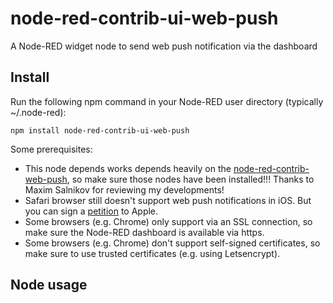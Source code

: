 # node-red-contrib-ui-web-push
A Node-RED widget node to send web push notification via the dashboard

## Install
Run the following npm command in your Node-RED user directory (typically ~/.node-red):
```
npm install node-red-contrib-ui-web-push
```

Some prerequisites:
+ This node depends works depends heavily on the [node-red-contrib-web-push](https://github.com/webmaxru/node-red-contrib-web-push), so make sure those nodes have been installed!!!  Thanks to Maxim Salnikov for reviewing my developments!
+ Safari browser still doesn't support web push notifications in iOS.  But you can sign a [petition](https://www.wonderpush.com/blog/when-will-ios-implement-web-push-notifications) to Apple.
+ Some browsers (e.g. Chrome) only support via an SSL connection, so make sure the Node-RED dashboard is available via https.
+ Some browsers (e.g. Chrome) don't support self-signed certificates, so make sure to use trusted certificates (e.g. using Letsencrypt).

## Node usage

